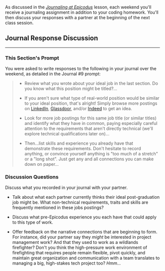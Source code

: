 As discussed in the _[Journaling at Epicodus](https://new.learnhowtoprogram.com/introduction-to-programming/git-html-and-css/homework-journaling-at-epicodus)_ lesson, each weekend you'll receive a journaling assignment in addition to your coding homework. You'll then discuss your responses with a partner at the beginning of the next class session.

## Journal Response Discussion
---

### This Section's Prompt

You were asked to write responses to the following in your journal over the weekend, as detailed in the Journal #9 prompt:

> * Review what you wrote about your ideal job in the last section. Do you know what this position might be titled?...
>
> * If you aren't sure what type of real-world position would be similar to your ideal position, that's alright! Simply browse more postings on [LinkedIn](https://www.linkedin.com/jobs), [Glassdoor](https://www.glassdoor.com/index.htm), and/or [Indeed](https://www.indeed.com/l-Portland,-OR-jobs.html) to get an idea.
>
> * Look for more job postings for this same job title (or similar titles) and identify what they have in common, paying especially careful attention to the requirements that aren't directly technical (we'll explore technical qualifications later on)...
>
> * Then...list skills and experience you already have that demonstrate these requirements. Don't hesitate to record anything, or convince yourself anything is "too much of a stretch" or a "long shot". Just get any and all connections you can make down on paper...

### Discussion Questions

Discuss what you recorded in your journal with your partner.

* Talk about what each partner currently thinks their ideal post-graduation job might be. What non-technical requirements, traits and skills are frequently mentioned in these jobs postings?

* Discuss what pre-Epicodus experience you each have that could apply to this type of work.

* Offer feedback on the narrative connections that are beginning to form. For instance, did your partner say they _might_ be interested in project management work? And that they used to work as a wildlands firefighter? Don't you think the high-pressure work environment of firefighting that requires people remain flexible, pivot quickly, and maintain great organization and communication with a team translates to managing a big, high-stakes tech project too? _Hmm..._
